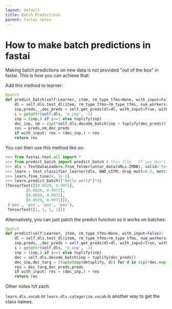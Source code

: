 ```yaml
---
layout: default
title: Batch Predictions
parent: fastai notes
---
```


# How to make batch predictions in fastai

Making batch predictions on new data is not provided "out of the box" in fastai.  This is how you can achieve that:

Add this method to learner:
```python
@patch
def predict_batch(self:Learner, item, rm_type_tfms=None, with_input=False):
    dl = self.dls.test_dl(item, rm_type_tfms=rm_type_tfms, num_workers=0)
    inp,preds,_,dec_preds = self.get_preds(dl=dl, with_input=True, with_decoded=True)
    i = getattr(self.dls, 'n_inp', -1)
    inp = (inp,) if i==1 else tuplify(inp)
    dec_inp, nm = zip(*self.dls.decode_batch(inp + tuplify(dec_preds)))
    res = preds,nm,dec_preds
    if with_input: res = (dec_inp,) + res
    return res
```

You can then use this method like so:

```python
>>> from fastai.text.all import *
>>> from predict_batch import predict_batch # this file.  If you don't import just define in your script.
>>> dls = TextDataLoaders.from_folder(untar_data(URLs.IMDB), valid='test')
>>> learn = text_classifier_learner(dls, AWD_LSTM, drop_mult=0.5, metrics=accuracy)
>>> learn.fine_tune(4, 1e-2)
>>> learn.predict_batch(["hello world"]*4)
(TensorText([[0.0029, 0.9971],
         [0.0029, 0.9971],
         [0.0029, 0.9971],
         [0.0029, 0.9971]]),
 ('pos', 'pos', 'pos', 'pos'),
 TensorText([1, 1, 1, 1]))
```

Alternatively, you can just patch the predict function so it works on batches:

```python
@patch
def predict(self:Learner, item, rm_type_tfms=None, with_input=False):
    dl = self.dls.test_dl(item, rm_type_tfms=rm_type_tfms, num_workers=0)
    inp,preds,_,dec_preds = self.get_preds(dl=dl, with_input=True, with_decoded=True)
    i = getattr(self.dls, 'n_inp', -1)
    inp = (inp,) if i==1 else tuplify(inp)
    dec = self.dls.decode_batch(inp + tuplify(dec_preds))
    dec_inp,dec_targ = (tuple(map(detuplify, d)) for d in zip(*dec.map(lambda x: (x[:i], x[i:]))))
    res = dec_targ,dec_preds,preds
    if with_input: res = (dec_inp,) + res
    return res
```

Other notes h/t zach:

`learn.dls.vocab` or `learn.dls.categorize.vocab` is another way to get the class names.
